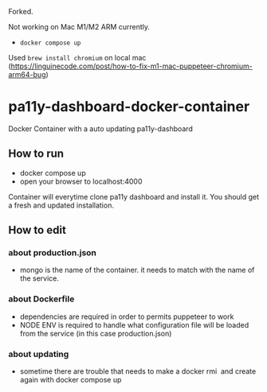 Forked.

Not working on Mac M1/M2 ARM currently.

- `docker compose up`

Used `brew install chromium` on local mac (https://linguinecode.com/post/how-to-fix-m1-mac-puppeteer-chromium-arm64-bug)



# pa11y-dashboard-docker-container
Docker Container with a auto updating pa11y-dashboard

## How to run

* docker compose up
* open your browser to localhost:4000

Container will everytime clone pa11y dashboard and install it. You should get a fresh and updated installation.

## How to edit

### about production.json

* mongo is the name of the container. it needs to match with the name of the service.

### about Dockerfile

* dependencies are required in order to permits puppeteer to work
* NODE ENV is required to handle what configuration file will be loaded from the service (in this case production.json)

### about updating

* sometime there are trouble that needs to make a docker rmi <image> and create again with docker compose up

